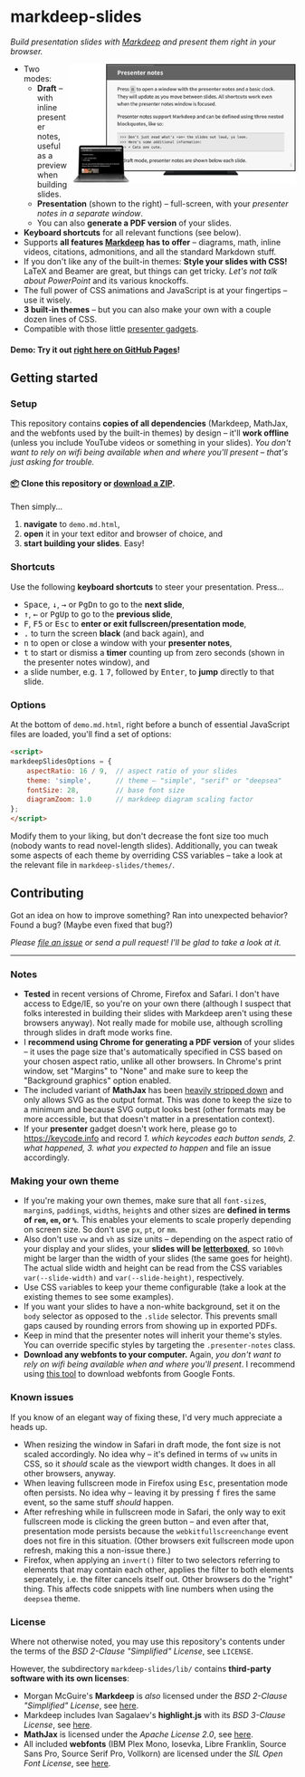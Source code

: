 # markdeep-slides

*Build presentation slides with [Markdeep](https://casual-effects.com/markdeep/) and present them right in your browser.*

<img align="right" width="400" src="screenshot.jpg">

* Two modes:
    * **Draft** – with inline presenter notes, useful as a preview when building slides.
    * **Presentation** (shown to the right) – full-screen, with your *presenter notes in a separate window*.
    * You can also **generate a PDF version** of your slides.
* **Keyboard shortcuts** for all relevant functions (see below).
* Supports **all features [Markdeep](https://casual-effects.com/markdeep/) has to offer** – diagrams, math, inline videos, citations, admonitions, and all the standard Markdown stuff.
* If you don't like any of the built-in themes: **Style your slides with CSS!** LaTeX and Beamer are great, but things can get tricky. *Let's not talk about PowerPoint* and its various knockoffs.
* The full power of CSS animations and JavaScript is at your fingertips – use it wisely.
* **3 built-in themes** – but you can also make your own with a couple dozen lines of CSS.
* Compatible with those little [presenter gadgets](https://www.amazon.com/Logitech-Wireless-Presenter-Presentation-Pointer/dp/B00B6MODOA/).


#### **Demo:** Try it out [right here on GitHub Pages](https://doersino.github.io/markdeep-slides/demo.md.html)!


## Getting started

### Setup

This repository contains **copies of all dependencies** (Markdeep, MathJax, and the webfonts used by the built-in themes) by design – it'll **work offline** (unless you include YouTube videos or something in your slides). *You don't want to rely on wifi being available when and where you'll present – that's just asking for trouble.*

#### [📦](https://github.com/doersino/markdeep-slides/archive/master.zip) Clone this repository or [download a ZIP](https://github.com/doersino/markdeep-slides/archive/master.zip).

Then simply...

1. **navigate** to `demo.md.html`,
2. **open** it in your text editor and browser of choice, and
3. **start building your slides**. Easy!


### Shortcuts

Use the following **keyboard shortcuts** to steer your presentation. Press...

* <kbd>Space</kbd>, <kbd>↓</kbd>, <kbd>→</kbd> or <kbd>PgDn</kbd> to go to the **next slide**,
* <kbd>↑</kbd>, <kbd>←</kbd> or <kbd>PgUp</kbd> to go to the **previous slide**,
* <kbd>F</kbd>, <kbd>F5</kbd> or <kbd>Esc</kbd> to **enter or exit fullscreen/presentation mode**,
* <kbd>.</kbd> to turn the screen **black** (and back again), and
* <kbd>n</kbd> to open or close a window with your **presenter notes**,
* <kbd>t</kbd> to start or dismiss a **timer** counting up from zero seconds (shown in the presenter notes window), and
* a slide number, e.g. <kbd>1</kbd> <kbd>7</kbd>, followed by <kbd>Enter</kbd>, to **jump** directly to that slide.


### Options

At the bottom of `demo.md.html`, right before a bunch of essential JavaScript files are loaded, you'll find a set of options:

```html
<script>
markdeepSlidesOptions = {
    aspectRatio: 16 / 9,  // aspect ratio of your slides
    theme: 'simple',      // theme – "simple", "serif" or "deepsea"
    fontSize: 28,         // base font size
    diagramZoom: 1.0      // markdeep diagram scaling factor
};
</script>
```

Modify them to your liking, but don't decrease the font size too much (nobody wants to read novel-length slides). Additionally, you can tweak some aspects of each theme by overriding CSS variables – take a look at the relevant file in `markdeep-slides/themes/`.


## Contributing

Got an idea on how to improve something? Ran into unexpected behavior? Found a bug? (Maybe even fixed that bug?)

*Please [file an issue](https://github.com/doersino/markdeep-slides/issues) or send a pull request! I'll be glad to take a look at it.*


---


### Notes

* **Tested** in recent versions of Chrome, Firefox and Safari. I don't have access to Edge/IE, so you're on your own there (although I suspect that folks interested in building their slides with Markdeep aren't using these browsers anyway). Not really made for mobile use, although scrolling through slides in draft mode works fine.
* I **recommend using Chrome for generating a PDF version** of your slides – it uses the page size that's automatically specified in CSS based on your chosen aspect ratio, unlike all other browsers. In Chrome's print window, set "Margins" to "None" and make sure to keep the "Background graphics" option enabled.
* The included variant of **MathJax** has been [heavily stripped down](https://github.com/mathjax/MathJax-docs/wiki/Guide:-reducing-size-of-a-mathjax-installation/1814429ed1e97bfb7675c0fd400804baa9287249) and only allows SVG as the output format. This was done to keep the size to a minimum and because SVG output looks best (other formats may be more accessible, but that doesn't matter in a presentation context).
* If your **presenter** gadget doesn't work here, please go to https://keycode.info and record *1. which keycodes each button sends, 2. what happened, 3. what you expected to happen* and file an issue accordingly.


### Making your own theme

* If you're making your own themes, make sure that all `font-size`s, `margin`s, `padding`s, `width`s, `height`s and other sizes are **defined in terms of `rem`, `em`, or `%`**. This enables your elements to scale properly depending on screen size. So don't use `px`, `pt`, or `mm`.
* Also don't use `vw` and `vh` as size units – depending on the aspect ratio of your display and your slides, your **slides will be [letterboxed](https://en.wikipedia.org/wiki/Letterboxing_(filming))**, so `100vh` might be larger than the width of your slides (the same goes for height). The actual slide width and height can be read from the CSS variables `var(--slide-width)` and `var(--slide-height)`, respectively.
* Use CSS `var`iables to keep your theme configurable (take a look at the existing themes to see some examples).
* If you want your slides to have a non-white background, set it on the `body` selector as opposed to the `.slide` selector. This prevents small gaps caused by rounding errors from showing up in exported PDFs.
* Keep in mind that the presenter notes will inherit your theme's styles. You can override specific styles by targeting the `.presenter-notes` class.
* **Download any webfonts to your computer.** Again, *you don't want to rely on wifi being available when and where you'll present*. I recommend using [this tool](https://google-webfonts-helper.herokuapp.com/fonts) to download webfonts from Google Fonts.


### Known issues

If you know of an elegant way of fixing these, I'd very much appreciate a heads up.

* When resizing the window in Safari in draft mode, the font size is not scaled accordingly. No idea why – it's defined in terms of `vw` units in CSS, so it *should* scale as the viewport width changes. It does in all other browsers, anyway.
* When leaving fullscreen mode in Firefox using <kbd>Esc</kbd>, presentation mode often persists. No idea why – leaving it by pressing <kbd>f</kbd> fires the same event, so the same stuff *should* happen.
* After refreshing while in fullscreen mode in Safari, the only way to exit fullscreen mode is clicking the green button – and even after that, presentation mode persists because the `webkitfullscreenchange` event does not fire in this situation. (Other browsers exit fullscreen mode upon refresh, making this a non-issue there.)
* Firefox, when applying an `invert()` filter to two selectors referring to elements that may contain each other, applies the filter to both elements seperately, i.e. the filter cancels itself out. Other browsers do the "right" thing. This affects code snippets with line numbers when using the `deepsea` theme.


### License

Where not otherwise noted, you may use this repository's contents under the terms of the *BSD 2-Clause "Simplified" License*, see `LICENSE`.

However, the subdirectory `markdeep-slides/lib/` contains **third-party software with its own licenses**:

* Morgan McGuire's **Markdeep** is *also* licensed under the *BSD 2-Clause "Simplified" License*, see [here](https://casual-effects.com/markdeep/#license).
* Markdeep includes Ivan Sagalaev's **highlight.js** with its *BSD 3-Clause License*, see [here](https://github.com/highlightjs/highlight.js/blob/master/LICENSE).
* **MathJax** is licensed under the *Apache License 2.0*, see [here](https://github.com/mathjax/MathJax/blob/master/LICENSE).
* All included **webfonts** (IBM Plex Mono, Iosevka, Libre Franklin, Source Sans Pro, Source Serif Pro, Vollkorn) are licensed under the *SIL Open Font License*, see [here](https://scripts.sil.org/cms/scripts/page.php?site_id=nrsi&id=OFL_web).
